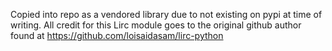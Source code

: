 Copied into repo as a vendored library due to not existing on pypi at time
of writing. All credit for this Lirc module goes to the original github author
found at https://github.com/loisaidasam/lirc-python
